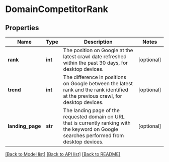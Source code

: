 # DomainCompetitorRank

## Properties
Name | Type | Description | Notes
------------ | ------------- | ------------- | -------------
**rank** | **int** | The position on Google at the latest crawl date refreshed within the past 30 days, for desktop devices. | [optional] 
**trend** | **int** | The difference in positions on Google between the latest rank and the rank identified at the previous crawl, for desktop devices. | [optional] 
**landing_page** | **str** | The landing page of the requested domain on URL that is currently ranking with the keyword on Google searches performed from desktop devices. | [optional] 

[[Back to Model list]](../README.md#documentation-for-models) [[Back to API list]](../README.md#documentation-for-api-endpoints) [[Back to README]](../README.md)

